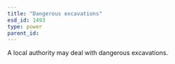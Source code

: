 ```yaml
---
title: "Dangerous excavations"
esd_id: 1493
type: power
parent_id:  
---
```


A local authority may deal with dangerous excavations.

